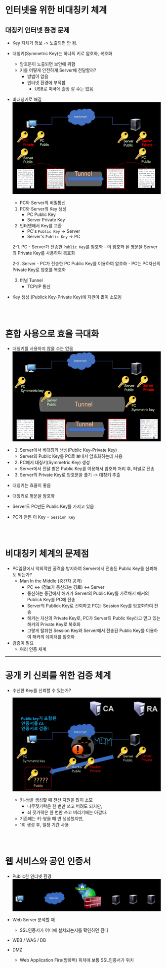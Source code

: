 # 인터넷을 위한 비대칭키 체계

## 대칭키 인터넷 환경 문제

- Key 자체가 정보 -> 노출되면 안 됨.
- 대칭키(Symmetric Key)는 하나의 키로 암호화, 복호화
    - 암호문이 노출되면 보안에 위험
    - 키를 어떻게 안전하게 Server에 전달할까?
        - 방법이 없음
        - 인터넷 환경에 부적합
            - USB로 미국에 출장 갈 수는 없음

- 비대칭키로 해결
    ![alt text](image.png)
    - PC와 Server의 비밀통신
    1. PC와 Server의 Key 생성
        - PC Public Key
        - Server Private Key
    2. 인터넷에서 Key를 교환
        - PC's `Public Key`  -> Server  
        - Server's `Public Key` -> PC

    2-1. PC
        - Server가 전송한 `Public Key`를 암호화
        - 이 암호화 된 평문을 Server의 Private Key를 사용하여 복호화

    2-2. Server
        - PC가 전송한 PC Public Key를 이용하여 암호화
        - PC는 PC자신의 Private Key로 암호를 복호화

    3. 터널 Tunnel
        - TCP/IP 통신

- Key 생성 (Publick Key-Private Key)에 자원이 많이 소모됨

<br>
<br>

# 혼합 사용으로 효율 극대화

- 대칭키를 사용하지 않을 수는 없음
    ![alt text](image-2.png)

- 1. Server에서 비대칭키 생성(Public Key-Private Key)
    - Server의 Public Key를 PC로 보내서 암호화하는데 사용
- 2. PC에서 대칭키(Symmetric Key) 생성
    - Server에서 전달 받은 Public Key를 이용해서 암호화 처리 후, 터널로 전송
- 3. Server의 Private Key로 암호문을 풀기 -> 대칭키 추출

- 대칭키는 효율이 좋음
- 대칭키로 평문을 암호화
- Server도 PC만든 Public Key를 가지고 있음
- PC가 만든 이 Key = `Session Key`

<br>
<br>

# 비대칭키 체계의 문제점

- PC입장에서 악의적인 공격을 방지하여 Server에서 전송된 Public Key를 신뢰해도 되는가?
    - Man In the Middle (중간자 공격)
        - PC <-> (정보가 통신되는 경로) <-> Server
        - 통신하는 중간에서 해커가 Server의 Public Key를 가로채서 해커의 Publick Key를 PC에 전송
        - Server의 Publick Key로 신뢰하고 PC는 Session Key를 암호화하여 전송
        - 해커는 자신의 Private Key로, PC가 Server의 Public Key라고 믿고 있는 해커의 Private Key로 복호화
        - 그렇게 탈취한 Session Key와 Server에서 전송된 Public Key를 이용하여 해커의 데이터를 암호화
- 검증이 필요
    - 여러 인증 체계

---

# 공개 키 신뢰를 위한 검증 체계

- 수신한 Key를 신뢰할 수 있는가?

    ![alt text](image-1.png)

    - 키-쌍을 생성할 때 전산 자원을 많이 소모
        - 나무젓가락은 한 번만 쓰고 버려도 되지만,
        - 쇠 젓가락은 한 번만 쓰고 버리기에는 아깝다.
    - 기존에는 키-쌍을 매 번 생성했지만,
    - 1회 생성 후, 일정 기간 사용

<br>
<br>

# 웹 서비스와 공인 인증서

- Public한 인터넷 환경
    ![alt text](image-3.png)

- Web Server 분석할 때
    - SSL인증서가 어디에 설치되는지를 확인하면 된다

- WEB / WAS / DB

- DMZ
    - Web Application Fire(방화벽) 위치에 보통 SSL인증서가 위치